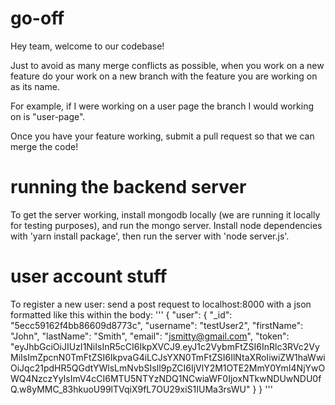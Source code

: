 # go-off

Hey team, welcome to our codebase!

Just to avoid as many merge conflicts as possible, when you work on a new feature
do your work on a new branch with the feature you are working on as its name.

For example, if I were working on a user page the branch I would working on is "user-page".

Once you have your feature working, submit a pull request so that we can merge the code!

# running the backend server

To get the server working, install mongodb locally (we are running it locally for testing purposes), and run the mongo server.
Install node dependencies with 'yarn install package', then run the server with 'node server.js'.

# user account stuff

To register a new user: send a post request to localhost:8000 with a json formatted like this within the body:
'''
{
    "user": {
        "_id": "5ecc59162f4bb86609d8773c",
        "username": "testUser2",
        "firstName": "John",
        "lastName": "Smith",
        "email": "jsmitty@gmail.com",
        "token": "eyJhbGciOiJIUzI1NiIsInR5cCI6IkpXVCJ9.eyJ1c2VybmFtZSI6InRlc3RVc2VyMiIsImZpcnN0TmFtZSI6IkpvaG4iLCJsYXN0TmFtZSI6IlNtaXRoIiwiZW1haWwiOiJqc21pdHR5QGdtYWlsLmNvbSIsIl9pZCI6IjVlY2M1OTE2MmY0YmI4NjYwOWQ4NzczYyIsImV4cCI6MTU5NTYzNDQ1NCwiaWF0IjoxNTkwNDUwNDU0fQ.w8yMMC_83hkuoU99lTVqiX9fL7OU29xiS1IUMa3rsWU"
    }
}
'''